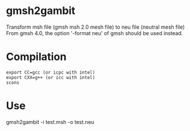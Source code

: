 gmsh2gambit
===============
Transform msh file (gmsh msh 2.0 mesh file) to neu file (neutral mesh file)
From gmsh 4.0, the option '-format neu' of gmsh should be used instead.

Compilation
===============
```
export CC=gcc (or icpc with intel)
export CXX=g++ (or icc with intel)
scons   
```

Use
===============
gmsh2gambit -i test.msh -o test.neu


